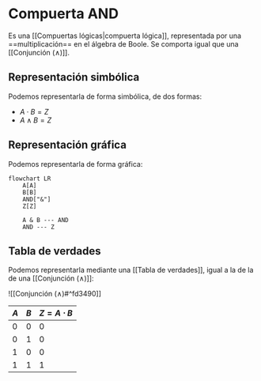 # Compuerta AND

Es una [[Compuertas lógicas|compuerta lógica]], representada por una ==multiplicación== en el álgebra de Boole. Se comporta igual que una [[Conjunción (∧)]].

## Representación simbólica

Podemos representarla de forma simbólica, de dos formas:

- $A \cdot B = Z$
- $A \land B = Z$

## Representación gráfica

Podemos representarla de forma gráfica:

```mermaid
flowchart LR
    A[A]
    B[B]
    AND["&"]
    Z[Z]

    A & B --- AND
    AND --- Z
```

## Tabla de verdades

Podemos representarla mediante una [[Tabla de verdades]], igual a la de la de una [[Conjunción (∧)]]:

![[Conjunción (∧)#^fd3490]]

| $A$ | $B$ | $Z = A \cdot B$ |
| --- | --- | --------------- |
| 0   | 0   | 0               |
| 0   | 1   | 0               |
| 1   | 0   | 0               |
| 1   | 1   | 1               |
